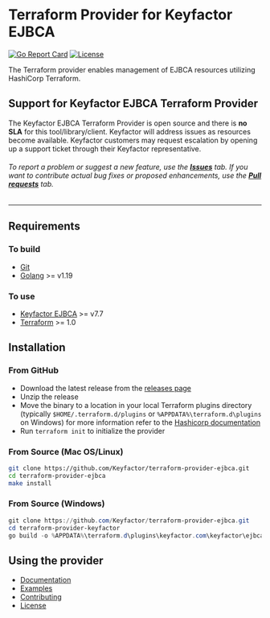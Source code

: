 # Terraform Provider for Keyfactor EJBCA

[![Go Report Card](https://goreportcard.com/badge/github.com/Keyfactor/ejbca-k8s-csr-signer)](https://goreportcard.com/report/github.com/Keyfactor/ejbca-k8s-csr-signer)
[![License](https://img.shields.io/badge/License-Apache%202.0-blue.svg)](https://img.shields.io/badge/License-Apache%202.0-blue.svg)

The Terraform provider enables management of EJBCA resources utilizing HashiCorp Terraform.

## Support for Keyfactor EJBCA Terraform Provider

The Keyfactor EJBCA Terraform Provider is open source and there is **no SLA** for this tool/library/client. Keyfactor will address issues as resources become available. Keyfactor customers may request escalation by opening up a support ticket through their Keyfactor representative.

###### To report a problem or suggest a new feature, use the **[Issues](../../issues)** tab. If you want to contribute actual bug fixes or proposed enhancements, use the **[Pull requests](../../pulls)** tab.
___

## Requirements
### To build
* [Git](https://git-scm.com/)
* [Golang](https://golang.org/) >= v1.19

### To use
* [Keyfactor EJBCA](https://www.keyfactor.com/products/ejbca-enterprise/) >= v7.7
* [Terraform](https://www.terraform.io/downloads.html) >= 1.0

## Installation
### From GitHub
- Download the latest release from the [releases page](https://github.com/Keyfactor/terraform-provider-ejbca/releases)
- Unzip the release
- Move the binary to a location in your local Terraform plugins directory (typically `$HOME/.terraform.d/plugins` or `%APPDATA%\terraform.d\plugins` on Windows)
  for more information refer to the [Hashicorp documentation](https://www.terraform.io/docs/cli/config/config-file.html#implied-local-mirror-directories)
- Run `terraform init` to initialize the provider

### From Source (Mac OS/Linux)
```bash
git clone https://github.com/Keyfactor/terraform-provider-ejbca.git
cd terraform-provider-ejbca
make install
```

### From Source (Windows)
```powershell
git clone https://github.com/Keyfactor/terraform-provider-ejbca.git
cd terraform-provider-keyfactor
go build -o %APPDATA%\terraform.d\plugins\keyfactor.com\keyfactor\ejbca\1.0.3\terraform-provider-ejbca.exe
```

## Using the provider

* [Documentation](docs/index.md)
* [Examples](examples)
* [Contributing](CONTRIBUTING.md)
* [License](LICENSE)
